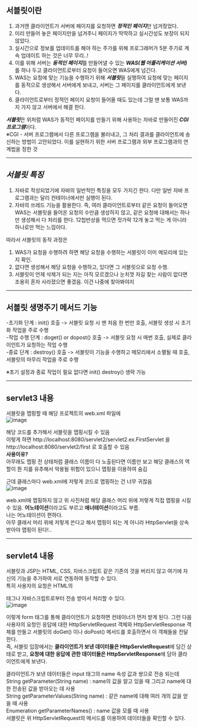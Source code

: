 **서블릿**이란  
---------------------------------------------------------------------
1. 과거엔 클라이언트가 서버에 페이지를 요청하면 ***정적인 페이지***만 넘겨줬었다.  
2. 미리 만들어 놓은 페이지만을 넘겨주니 페이지가 딱딱하고 실시간성도 보장이 되지 않았다.  
3. 실시간으로 정보를 업데이트를 해야 하는 주가를 위해 프로그래머가 5분 주기로 계속 업데이트 하는 것은 너무 무리..!  
4. 이를 위해 서버는 ***동적인 페이지***를 만들어낼 수 있는 ***WAS(웹 어플리케이션 서버)*** 를 하나 두고 클라이언트로부터 요청이 들어오면 WAS에게 넘긴다.  
5. WAS는 요청에 맞는 기능을 수행하기 위해 ***서블릿***을 실행하여 요청에 맞는 페이지를 동적으로 생성해서 서버에게 보내고, 서버는 그 페이지를 클라이언트에게 보낸다.  
6. 클라이언트로부터 정적인 페이지 요청이 들어올 때도 있는데 그럴 땐 보통 WAS까지 가지 않고 서버에서 해결 한다.  
  
***서블릿***은 위처럼 WAS가 동적인 페이지를 만들기 위해 사용하는 자바로 만들어진 ***CGI 프로그램***이다.  
※CGI -  서버 프로그램에서 다른 프로그램을 불러내고, 그 처리 결과를 클라이언트에 송신하는 방법이 고안되었다. 이를 실현하기 위한 서버 프로그램과 외부 프로그램과의 연계법을 정한 것  
***  
***서블릿 특징***  
---------------------------------------------------------------------
1. 자바로 작성되었기에 자바의 일반적인 특징을 모두 가지긴 한다. 다만 일반 자바 프로그램과는 달리 컨테이너에서만 실행이 된다.  
2. 자바의 쓰레드 기능을 활용한다. 즉, 여러 클라이언트로부터 같은 요청이 들어오면 WAS는 서블릿을 들어온 요청의 수만큼 생성하지 않고, 같은 요청에 대해서는 하나만 생성해서 다 처리를 한다. 12첩반상을 먹으면 젓가락 12개 놓고 먹는 게 아니라 하나로만 먹는 느낌이다.  
  
따라서 서블릿의 동작 과정은    
1. WAS가 요청을 수행하려 하면 해당 요청을 수행하는 서블릿이 이미 메모리에 있는 지 확인.  
2. 없다면 생성해서 해당 요청을 수행하고, 있다면 그 서블릿으로 요청 수행.  
3. 서블릿이 언제 삭제가 되는 지는 아직 모르겠으나 눈치껏 자길 찾는 사람이 없다면 조용히 혼자 사라졌으면 좋겠음. 이건 나중에 찾아봐야지  
***
**서블릿 생명주기** 메서드 기능  
---------------------------------------------------------------------  
-초기화 단계 : init() 호출 -> 서블릿 요청 시 맨 처음 한 번만 호출, 서블릿 생성 시 초기화 작업을 주로 수행  
-작업 수행 단계 : doget() or dopost() 호출 -> 서블릿 요청 시 매번 호출, 실제로 클라이언트가 요청하는 작업 수행  
-종료 단계 : destroy() 호출 -> 서블릿이 기능을 수행하고 메모리에서 소멸될 때 호출, 서블릿의 마무리 작업을 주로 수행   

※초기 설정과 종료 작업이 필요 없다면 init() destroy() 생략 가능  
***
**servlet3 내용**
---------------------------------------------------------------------  
서블릿을 맵핑할 때 해당 프로젝트의 web.xml 파일에  
  ![image](https://user-images.githubusercontent.com/51132077/85551596-1cd29d00-b65d-11ea-8c3f-880e533e14a8.png)

해당 코드를 추가해서 서블릿을 맵핑시킬 수 있음  
이렇게 하면 http://localhost:8080/servlet2/servlet2.ex.FirstServlet 을  http://localhost:8080/servlet2/first 로 호출할 수 있음  
**사용이유?**  
아무래도 맵핑 전 상태처럼 클래스 이름이 다 노출된다면 이름만 보고 해당 클래스의 역할이 뭔 지를 유추해서 악용될 위험이 있으니 맵핑을 이용하여 숨김  

근데 클래스마다 web.xml에 저렇게 코드로 맵핑하는 건 너무 귀찮음  
![image](https://user-images.githubusercontent.com/51132077/85551928-72a74500-b65d-11ea-9846-6dad1d465aed.png)

web.xml에 맵핑하지 않고 위 사진처럼 해당 클래스 머리 위에 저렇게 직접 맵핑을 시킬 수 있음. **어노테이션**이라고도 부르고 **애너테이션**이라고도 부름.  
나는 어노테이션이 편하다.  
아무 클래서 머리 위에 저렇게 쓴다고 해서 맵핑이 되는 게 아니라 HttpServlet을 상속 받아야 맵핑이 된다!..  
***
**servlet4 내용**  
---------------------------------------------------------------------  

서블릿과 JSP는 HTML, CSS, 자바스크립트 같은 기존의 것을 버리지 않고 여기에 자신의 기능을 추가하여 서로 연동하여 동작할 수 있다.  
특히 사용자의 요청은 HTML의 <form> 태그나 자바스크립트로부터 전송 받아서 처리할 수 있다.  
![image](https://user-images.githubusercontent.com/51132077/85740349-85dd1200-b73c-11ea-903c-68e8196eaaed.png)
  
이렇게 form 태그를 통해 클라이언트가 요청하면 컨테이너가 먼저 받게 된다. 그런 다음 사용자의 요청인 응답에 대한 HttpServletRequest 객체와 HttpServletResponse 객체를 만들고 서블릿의 doGet() 이나 doPost() 메서드를 호출하면서 이 객체들을 전달한다.  
즉, 서블릿 입장에서는 **클라이언트가 보낸 데이터들은 HttpServletRequest**에 담긴 상태로 받고, **요청에 대한 응답에 관한 데이터들은 HttpServletResponse**에 담아 클라이언트에게 보낸다.  

클라이언트가 보낸 데이터들은 input 태그의 name 속성 값과 쌍으로 전송 되는데  
String getParameter(String name) : name의 값을 알고 있을 때 그리고 name에 대한 전송된 값을 받아오는 데 사용  
String getParameterValues(String name) : 같은 name에 대해 여러 개의 값을 얻을 때 사용  
Enumeration getParameterNames() : name 값을 모를 때 사용  
서블릿은 위 HttpServletRequest의 메서드를 이용하여 데이터들을 확인할 수 있다.  
  
